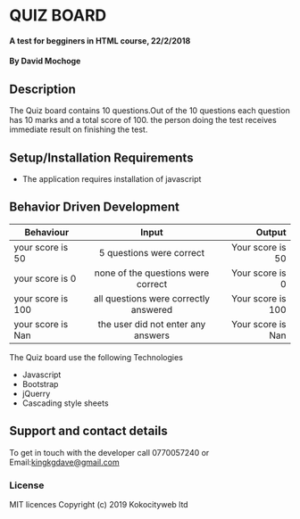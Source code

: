 # QUIZ BOARD
#### A test for begginers in HTML course, 22/2/2018
#### By David Mochoge
## Description
The Quiz board contains 10 questions.Out of the 10 questions each question has 10 marks and a total score of 100.
the person doing the test receives immediate result on finishing the test.

## Setup/Installation Requirements
* The application requires installation of javascript
## Behavior Driven Development
| Behaviour                          | Input                                      | Output                          |
| ---------------------------------  | :-----------------------------------------:| -------------------------------:|
| your score is 50                   | 5 questions were correct                   | Your score is 50                |
| your score is 0                    | none of the questions were correct         | Your score is 0                 |
| your score is 100                  | all questions were correctly answered      |  Your score is 100              |
| your score is Nan                  | the user did not enter any answers         | Your score is Nan               |

<p>The Quiz board use the following Technologies</p>
<ul>
  <li> Javascript </li>
  <li> Bootstrap </li>
  <li> jQuerry </li>
  <li> Cascading style sheets </li>
</ul>


## Support and contact details
To get in touch with the developer call 0770057240 or Email:kingkgdave@gmail.com
### License
MIT licences
Copyright (c) 2019 Kokocityweb ltd
